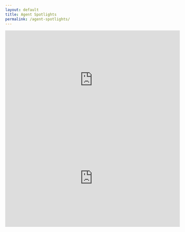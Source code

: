 ```yaml
---
layout: default
title: Agent Spotlights
permalink: /agent-spotlights/
---
```

<iframe width="560" height="315" src="https://www.youtube.com/embed/glvrNrpnMa8" frameborder="0" allow="accelerometer; autoplay; encrypted-media; gyroscope; picture-in-picture" allowfullscreen></iframe>
<iframe width="560" height="315" src="https://www.youtube.com/embed/6c7uj40BW-4" frameborder="0" allow="accelerometer; autoplay; encrypted-media; gyroscope; picture-in-picture" allowfullscreen></iframe>